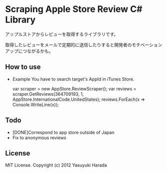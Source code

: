 Scraping Apple Store Review C# Library
=============================================================

アップルストアからレビューを取得するライブラリです。

取得したレビューをメールで定期的に送信したりすると開発者のモチベーションアップにつながるかも。

How to use
--------------------

* Example
You have to search target's AppId in iTunes Store.

    var scraper = new AppStore.ReviewScraper();
    var reviews = scraper.GetReviews(364709193, 1, AppStore.InternationalCode.UnitedStates);
    reviews.ForEach(x => Console.WriteLine(x));

Todo
--------------------

* [DONE]Correspond to app store outside of Japan
* Fix to anonymous reviews

License
--------------------

MIT License. Copyright (c) 2012 Yasuyuki Harada
